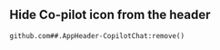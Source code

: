 ## Hide Co-pilot icon from the header

```tampermonkey
github.com##.AppHeader-CopilotChat:remove()
```
